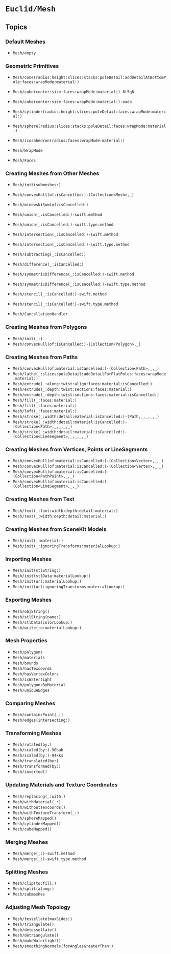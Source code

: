 # ``Euclid/Mesh``

## Topics

### Default Meshes

- ``Mesh/empty``

### Geometric Primitives

- ``Mesh/cone(radius:height:slices:stacks:poleDetail:addDetailAtBottomPole:faces:wrapMode:material:)``
- ``Mesh/cube(center:size:faces:wrapMode:material:)-8t5q8``
- ``Mesh/cube(center:size:faces:wrapMode:material:)-eado``
- ``Mesh/cylinder(radius:height:slices:poleDetail:faces:wrapMode:material:)``
- ``Mesh/sphere(radius:slices:stacks:poleDetail:faces:wrapMode:material:)``
- ``Mesh/icosahedron(radius:faces:wrapMode:material:)``

- ``Mesh/WrapMode``
- ``Mesh/Faces``

### Creating Meshes from Other Meshes

- ``Mesh/init(submeshes:)``
- ``Mesh/convexHull(of:isCancelled:)-(Collection<Mesh>,_)``
- ``Mesh/minowskiSum(of:isCancelled:)``
- ``Mesh/union(_:isCancelled:)-swift.method``
- ``Mesh/union(_:isCancelled:)-swift.type.method``
- ``Mesh/intersection(_:isCancelled:)-swift.method``
- ``Mesh/intersection(_:isCancelled:)-swift.type.method``
- ``Mesh/subtracting(_:isCancelled:)``
- ``Mesh/difference(_:isCancelled:)``
- ``Mesh/symmetricDifference(_:isCancelled:)-swift.method``
- ``Mesh/symmetricDifference(_:isCancelled:)-swift.type.method``
- ``Mesh/stencil(_:isCancelled:)-swift.method``
- ``Mesh/stencil(_:isCancelled:)-swift.type.method``

- ``Mesh/CancellationHandler``

### Creating Meshes from Polygons

- ``Mesh/init(_:)``
- ``Mesh/convexHull(of:isCancelled:)-(Collection<Polygon>,_)``

### Creating Meshes from Paths

- ``Mesh/convexHull(of:material:isCancelled:)-(Collection<Path>,_,_)``
- ``Mesh/lathe(_:slices:poleDetail:addDetailForFlatPoles:faces:wrapMode:material:)``
- ``Mesh/extrude(_:along:twist:align:faces:material:isCancelled:)``
- ``Mesh/extrude(_:depth:twist:sections:faces:material:)``
- ``Mesh/extrude(_:depth:twist:sections:faces:material:isCancelled:)``
- ``Mesh/fill(_:faces:material:)``
- ``Mesh/fill(_:faces:material:)``
- ``Mesh/loft(_:faces:material:)``
- ``Mesh/stroke(_:width:detail:material:isCancelled:)-(Path,_,_,_,_)``
- ``Mesh/stroke(_:width:detail:material:isCancelled:)-(Collection<Path>,_,_,_,_)``
- ``Mesh/stroke(_:width:detail:material:isCancelled:)-(Collection<LineSegment>,_,_,_,_)``

### Creating Meshes from Vertices, Points or LineSegments

- ``Mesh/convexHull(of:material:isCancelled:)-(Collection<Vector>,_,_)``
- ``Mesh/convexHull(of:material:isCancelled:)-(Collection<Vertex>,_,_)``
- ``Mesh/convexHull(of:material:isCancelled:)-(Collection<PathPoint>,_,_)``
- ``Mesh/convexHull(of:material:isCancelled:)-(Collection<LineSegment>,_,_)``

### Creating Meshes from Text

- ``Mesh/text(_:font:width:depth:detail:material:)``
- ``Mesh/text(_:width:depth:detail:material:)``

### Creating Meshes from SceneKit Models

- ``Mesh/init(_:material:)``
- ``Mesh/init(_:ignoringTransforms:materialLookup:)``

### Importing Meshes

- ``Mesh/init(stlString:)``
- ``Mesh/init(stlData:materialLookup:)``
- ``Mesh/init(url:materialLookup:)``
- ``Mesh/init(url:ignoringTransforms:materialLookup:)``

### Exporting Meshes

- ``Mesh/objString()``
- ``Mesh/stlString(name:)``
- ``Mesh/stlData(colorLookup:)``
- ``Mesh/write(to:materialLookup:)``

### Mesh Properties

- ``Mesh/polygons``
- ``Mesh/materials``
- ``Mesh/bounds``
- ``Mesh/hasTexcoords``
- ``Mesh/hasVertexColors``
- ``Mesh/isWatertight``
- ``Mesh/polygonsByMaterial``
- ``Mesh/uniqueEdges``

### Comparing Meshes

- ``Mesh/containsPoint(_:)``
- ``Mesh/edges(intersecting:)``

### Transforming Meshes

- ``Mesh/rotated(by:)``
- ``Mesh/scaled(by:)-90bab``
- ``Mesh/scaled(by:)-94kks``
- ``Mesh/translated(by:)``
- ``Mesh/transformed(by:)``
- ``Mesh/inverted()``

### Updating Materials and Texture Coordinates

- ``Mesh/replacing(_:with:)``
- ``Mesh/withMaterial(_:)``
- ``Mesh/withoutTexcoords()``
- ``Mesh/withTextureTransform(_:)``
- ``Mesh/sphereMapped()``
- ``Mesh/cylinderMapped()``
- ``Mesh/cubeMapped()``

### Merging Meshes

- ``Mesh/merge(_:)-swift.method``
- ``Mesh/merge(_:)-swift.type.method``

### Splitting Meshes

- ``Mesh/clip(to:fill:)``
- ``Mesh/split(along:)``
- ``Mesh/submeshes``

### Adjusting Mesh Topology

- ``Mesh/tessellate(maxSides:)``
- ``Mesh/triangulate()``
- ``Mesh/detessellate()``
- ``Mesh/detriangulate()``
- ``Mesh/makeWatertight()``
- ``Mesh/smoothingNormals(forAnglesGreaterThan:)``
